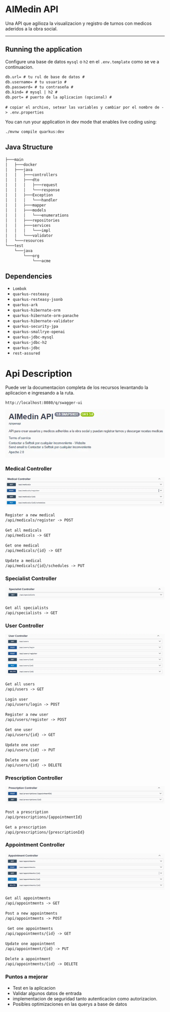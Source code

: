 # AlMedin API

Una API que agilioza la visualizacion y registro de turnos con medicos aderidos a la obra social.

---

## Running the application

Configure una base de datos `mysql` o `h2` en el `.env.template` como se ve a continuacion.

``` 
db.url= # tu rul de base de datos #
db.username= # tu usuario #
db.password= # tu contraseña #
db.kind= # mysql | h2 #
db.port= # puerto de la aplicacion (opcional) #

# copiar el archivo, setear las variables y cambiar por el nombre de -> .env.properties

```


You can run your application in dev mode that enables live coding using:
```shell script
./mvnw compile quarkus:dev
```


## Java Structure
```
├───main
│   ├───docker
│   ├───java
│   │   ├───controllers
│   │   ├───dto
│   │   │   ├───request
│   │   │   └───response
│   │   ├───Exception
│   │   │   └───handler
│   │   ├───mapper
│   │   ├───models
│   │   │   └───enumerations
│   │   ├───repositories
│   │   ├───services
│   │   │   └───impl
│   │   └───validator
│   └───resources
└───test
    └───java
        └───org
            └───acme
```

## Dependencies
 - `Lombok`
 - `quarkus-resteasy`
 - `quarkus-resteasy-jsonb`
 - `quarkus-ark`
 - `quarkus-hibernate-orm`
 - `quarkus-hibernate-orm-panache`
 - `quarkus-hibernate-validator`
 - `quarkus-security-jpa`
 - `quarkus-smallrye-openai`
 - `quarkus-jdbc-mysql`
 - `quarkus-jdbc-h2`
 - `quarkus-jdbc`
 - `rest-assured`


# Api Description

Puede ver la documentacion completa de los recursos levantando la aplicacion e ingresando a la ruta.
```
http://localhost:8080/q/swagger-ui
```

![This is an alt text.](./images/title.webp "This is a sample image.")
### Medical Controller
![This is an alt text.](./images/medical.webp "This is a sample image.")

    Register a new medical
    /api/medicals/register -> POST
    
    Get all medicals
    /api/medicals -> GET

    Get one medical
    /api/medicals/{id} -> GET

    Update a medical
    /api/medicals/{id}/schedules -> PUT


### Specialist Controller

![This is an alt text.](./images/specialist.webp "This is a sample image.")

    Get all specialists
    /api/specialists -> GET

### User Controller

![This is an alt text.](./images/user.webp "This is a sample image.")

    Get all users
    /api/users -> GET

    Login user
    /api/users/login -> POST

    Register a new user
    /api/users/register -> POST

    Get one user
    /api/users/{id} -> GET

    Update one user
    /api/users/{id} -> PUT

    Delete one user
    /api/users/{id} -> DELETE

### Prescription Controller

![This is an alt text.](./images/prescription.webp "This is a sample image.")

    Post a prescription 
    /api/prescriptions/{appointmentId}

    Get a prescription 
    /api/prescriptions/{prescriptionId}


### Appointment Controller
![This is an alt text.](./images/appointment.webp "This is a sample image.")

    Get all appointments
    /api/appointments -> GET
    
    Post a new appointments
    /api/appointments -> POST

     Get one appointments
    /api/appointments/{id} -> GET

    Update one appointment
    /api/appointment/{id} -> PUT

    Delete a appointment
    /api/appointments/{id} -> DELETE
    
### Puntos a mejorar

 - Test en la aplicacion
 - Validar algunos datos de entrada 
 - implementacion de seguridad tanto autenticacion como autorizacion.
 - Posibles optimizaciones en las querys a base de datos
